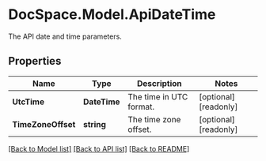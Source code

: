 # DocSpace.Model.ApiDateTime
The API date and time parameters.

## Properties

Name | Type | Description | Notes
------------ | ------------- | ------------- | -------------
**UtcTime** | **DateTime** | The time in UTC format. | [optional] [readonly] 
**TimeZoneOffset** | **string** | The time zone offset. | [optional] [readonly] 

[[Back to Model list]](../README.md#documentation-for-models) [[Back to API list]](../README.md#documentation-for-api-endpoints) [[Back to README]](../README.md)

